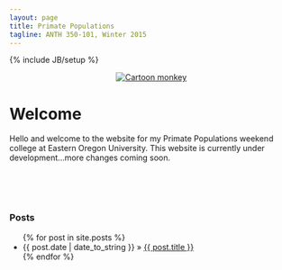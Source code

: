 ```yaml
---
layout: page
title: Primate Populations
tagline: ANTH 350-101, Winter 2015
---
```

{% include JB/setup %}


<div style="text-align:center">
<figure>
  <a title="Cartoon monkey" href="http://bateyt.github.io/anth350eou-primatepops/assets/pics/monkey_cartoon.png"><img alt="Cartoon monkey" src="bateyt.github.io/anth350eou-primatepops/assets/pics/monkey_cartoon.png"/></a>
</figure>
</div>

# Welcome

Hello and welcome to the website for my Primate Populations weekend college at Eastern Oregon University. This website is currently under development...more changes coming soon.


<br>
<br>
<br>

### Posts

<ul class="posts">
  {% for post in site.posts %}
    <li><span>{{ post.date | date_to_string }}</span> &raquo; <a href="{{ BASE_PATH }}{{ post.url }}">{{ post.title }}</a></li>
  {% endfor %}
</ul>

